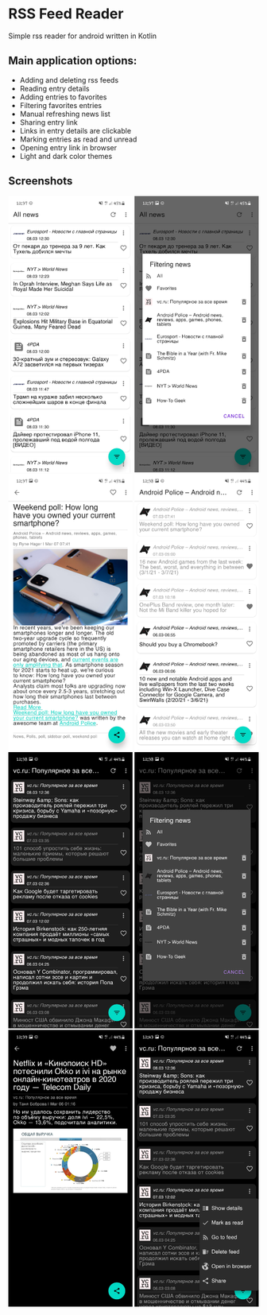 # RSS Feed Reader
Simple rss reader for android written in Kotlin

## Main application options:
* Adding and deleting rss feeds
* Reading entry details
* Adding entries to favorites
* Filtering favorites entries
* Manual refreshing news list
* Sharing entry link
* Links in entry details are clickable
* Marking entries as read and unread
* Opening entry link in browser
* Light and dark color themes
## Screenshots
<p> 
	<img src="https://github.com/burachevsky/rss_reader/blob/master/raw/Screenshot_20210308-123720_RSS Feed Reader.jpg" width="250" />
	<img src="https://github.com/burachevsky/rss_reader/blob/master/raw/Screenshot_20210308-123741_RSS Feed Reader.jpg" width="250" />
  <img src="https://github.com/burachevsky/rss_reader/blob/master/raw/Screenshot_20210308-123751_RSS Feed Reader.jpg" width="250" />
	<img src="https://github.com/burachevsky/rss_reader/blob/master/raw/Screenshot_20210308-123826_RSS Feed Reader.jpg" width="250" />
  <img src="https://github.com/burachevsky/rss_reader/blob/master/raw/Screenshot_20210308-123855_RSS Feed Reader.jpg" width="250" />
	<img src="https://github.com/burachevsky/rss_reader/blob/master/raw/Screenshot_20210308-123859_RSS Feed Reader.jpg" width="250" />
  <img src="https://github.com/burachevsky/rss_reader/blob/master/raw/Screenshot_20210308-123931_RSS Feed Reader.jpg" width="250" />
	<img src="https://github.com/burachevsky/rss_reader/blob/master/raw/Screenshot_20210308-124337_RSS Feed Reader.jpg" width="250" />
</p>
